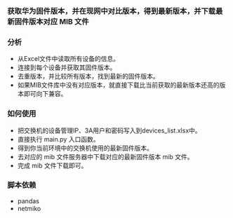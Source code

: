 ### 获取华为固件版本，并在现网中对比版本，得到最新版本，并下载最新固件版本对应 MIB 文件

### 分析

- 从Excel文件中读取所有设备的信息。
- 连接到每个设备并获取其固件版本。
- 去重版本，并比较所有版本，找到最新的固件版本。
- 如果MIB文件库中没有对应版本，就直接下载比当前获取的最新版本还高的版本即可向下兼容。


### 如何使用

- 把交换机的设备管理IP、3A用户和密码写入到devices_list.xlsx中。
- 直接执行 main.py 入口函数。
- 得到你当前环境中的交换机使用的最新固件版本。
- 去对应的 mib 文件服务器中下载对应的最新固件版本 mib 文件。
- 完成 mib 文件下载即可。

### 脚本依赖

- pandas
- netmiko